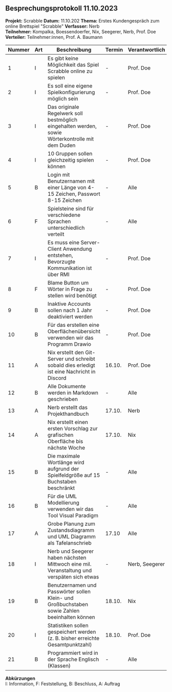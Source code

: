 
## Besprechungsprotokoll 11.10.2023

**Projekt:** Scrabble 
**Datum:** 11.10.202 
**Thema:** Erstes Kundengespräch zum online Brettspiel "Scrabble" 
**Verfasser:** Nerb  
**Teilnehmer:** Kompalka, Boessendoerfer, Nix, Seegerer, Nerb, Prof. Doe 
**Verteiler:** Teilnehmer:innen, Prof. A. Baumann

| Nummer | Art | Beschreibung | Termin | Verantwortlich |
| --- | --- | ------------------------ | ------ | ------ |
|  1 | I | Es gibt keine Möglichkeit das Spiel Scrabble online zu spielen                                   | -      | Prof. Doe |  
|  2 | I | Es soll eine eigene Spielkonfigurierung möglich sein                                             | -      | Prof. Doe |  
|  3 | I | Das originale Regelwerk soll bestmöglich eingehalten werden, sowie Wörterkontrolle mit dem Duden | -      | Prof. Doe |
|  4 | I | 10 Gruppen sollen gleichzeitig spielen können                                                    | -      | Prof. Doe |  
|  5 | B | Login mit Benutzernamen mit einer Länge von 4-15 Zeichen, Passwort  8-15 Zeichen                 | -      | Alle      |  
|  6 | F | Spielsteine sind für verschiedene Sprachen unterschiedlich verteilt                              | -      | Alle      |
|  7 | I | Es muss eine Server-Client Anwendung entstehen, Bevorzugte Kommunikation ist über RMI            | -      | Prof. Doe |
|  8 | F | Blame Button um Wörter in Frage zu stellen wird benötigt                                         | -      | Prof. Doe | 
|  9 | B | Inaktive Accounts sollen nach 1 Jahr deaktiviert werden                                          | -      | Prof. Doe | 
| 10 | B | Für das erstellen eine Oberflächenübersicht verwenden wir das Programm Drawio                    | -      | Prof. Doe |  
| 11 | A | Nix erstellt den Git-Server und schreibt sobald dies erledigt ist eine Nachricht in Discord      | 16.10. | Prof. Doe |
| 12 | B | Alle Dokumente werden in Markdown geschrieben                                                    | -      | Alle      |  
| 13 | A | Nerb erstellt das Projekthandbuch                                                                | 17.10. | Nerb      |  
| 14 | A | Nix erstellt einen ersten Vorschlag zur grafischen Oberfläche bis nächste Woche                  | 17.10. | Nix       |
| 15 | B | Die maximale Wortlänge wird aufgrund der Spielfeldgröße auf 15 Buchstaben beschränkt             | -      | Alle      |  
| 16 | B | Für die UML Modellierung verwenden wir das Tool Visual Paradigm                                  | -      | Alle      |
| 17 | A | Grobe Planung zum Zustandsdiagramm und UML Diagramm als Tafelanschrieb                           | 17.10  | Alle      |  
| 18 | I | Nerb und Seegerer haben nächsten Mittwoch eine mil. Veranstaltung und verspäten sich etwas       | -  | Nerb, Seegerer| 
| 19 | B | Benutzernamen und Passwörter sollen Klein- und Großbuchstaben sowie Zahlen beeinhalten können    | 18.10. | Nix       |
| 20 | I | Statistiken sollen gespeichert werden (z. B. bisher erreichte Gesamtpunktzahl)                   | 18.10. | Prof. Doe |
| 21 | B | Programmiert wird in der Sprache Englisch (Klassen)                                              | -      | Alle      |

**Abkürzungen**  
I: Information, F: Feststellung, B: Beschluss, A: Auftrag
